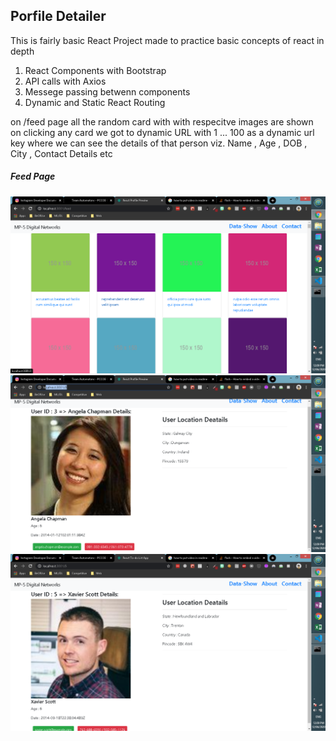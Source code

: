 ## Porfile Detailer

This is fairly basic React Project made to practice basic concepts of react in depth
1. React Components with Bootstrap
2. API calls with Axios
3. Messege passing betwenn components
4. Dynamic and Static React Routing

on /feed page all the random card with with respecitve images are shown on clicking any card we got to dynamic URL with 1 ... 100 as a dynamic url key where we can see the details of that person 
viz. Name , Age , DOB , City , Contact Details etc

##### Feed Page

![Feed Page](https://github.com/Mayank-MP05/React-dual-api-feed/blob/master/screenshots/feed.png?raw=true)
![User](https://github.com/Mayank-MP05/React-dual-api-feed/blob/master/screenshots/user-3.png?raw=true)
![User](https://github.com/Mayank-MP05/React-dual-api-feed/blob/master/screenshots/user-5.png?raw=true)
